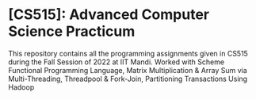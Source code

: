 # [CS515]: Advanced Computer Science Practicum
This repository contains all the programming assignments given in CS515 during the Fall Session of 2022 at IIT Mandi. Worked with Scheme Functional Programming Language, Matrix Multiplication & Array Sum via Multi-Threading, Threadpool & Fork-Join, Partitioning Transactions Using Hadoop
